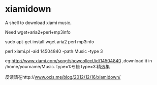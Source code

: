 xiamidown
=========

A shell to download xiami music.

Need wget+aria2+perl+mp3info

sudo apt-get install wget aria2 perl mp3info

perl xiami.pl -aid 14504840 -path Music -type 3

eg:http://www.xiami.com/song/showcollect/id/14504840 ,download it in /home/yourname/Music.
type=1:专辑
type=3:精选集

反馈请在http://www.oxis.me/blog/2012/12/16/xiamidown/
